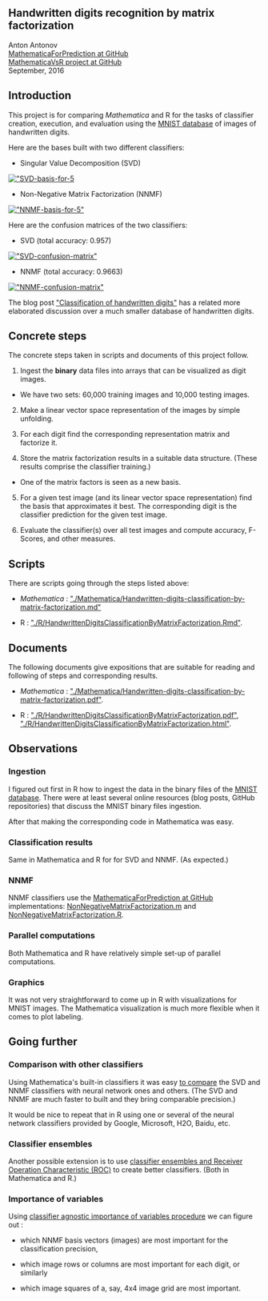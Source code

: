 
## Handwritten digits recognition by matrix factorization
Anton Antonov  
[MathematicaForPrediction at GitHub](https://github.com/antononcube/MathematicaForPrediction)  
[MathematicaVsR project at GitHub](https://github.com/antononcube/MathematicaVsR/tree/master/Projects)  
September, 2016


## Introduction

This project is for comparing *Mathematica* and R for the tasks of classifier creation, execution, and
evaluation using the [MNIST database](http://yann.lecun.com/exdb/mnist/) of images of
handwritten digits.

Here are the bases built with two different classifiers:

- Singular Value Decomposition (SVD)

[!["SVD-basis-for-5](http://i.imgur.com/nqyjjPjl.png)](http://i.imgur.com/nqyjjPj.png)

- Non-Negative Matrix Factorization (NNMF)

[!["NNMF-basis-for-5"](http://i.imgur.com/chAojFul.png)](http://i.imgur.com/chAojFu.png)

Here are the confusion matrices of the two classifiers:

- SVD (total accuracy: 0.957)

[!["SVD-confusion-matrix"](http://i.imgur.com/odFdCmXl.png)](http://i.imgur.com/odFdCmX.png)

  
- NNMF (total accuracy: 0.9663)

[!["NNMF-confusion-matrix"](http://i.imgur.com/k42FmHCl.png)](http://i.imgur.com/k42FmHC.png)

The blog post
["Classification of handwritten digits"](https://mathematicaforprediction.wordpress.com/2013/08/26/classification-of-handwritten-digits/)
has a related more elaborated discussion over a much smaller database
of handwritten digits.

## Concrete steps

The concrete steps taken in scripts and documents of this project follow.

1. Ingest the **binary** data files into arrays that can be visualized
as digit images.

  - We have two sets: 60,000 training images and 10,000 testing images.

2. Make a linear vector space representation of the images by simple
unfolding.

3. For each digit find the corresponding representation matrix and
   factorize it.

4. Store the matrix factorization results in a suitable data
structure. (These results comprise the classifier training.)

  - One of the matrix factors is seen as a new basis. 

5. For a given test image (and its linear vector space representation)
   find the basis that approximates it best. The corresponding digit
   is the classifier prediction for the given test image.

6. Evaluate the classifier(s) over all test images and compute
accuracy, F-Scores, and other measures.


## Scripts

There are scripts going through the steps listed above:

- *Mathematica* : ["./Mathematica/Handwritten-digits-classification-by-matrix-factorization.md"](https://github.com/antononcube/MathematicaVsR/blob/master/Projects/HandwrittenDigitsClassificationByMatrixFactorization/Mathematica/Handwritten-digits-classification-by-matrix-factorization.md)

- R : ["./R/HandwrittenDigitsClassificationByMatrixFactorization.Rmd"](https://github.com/antononcube/MathematicaVsR/blob/master/Projects/HandwrittenDigitsClassificationByMatrixFactorization/R/HandwrittenDigitsClassificationByMatrixFactorization.Rmd).

## Documents

The following documents give expositions that are suitable for
reading and following of steps and corresponding results.

- *Mathematica* : ["./Mathematica/Handwritten-digits-classification-by-matrix-factorization.pdf"](https://github.com/antononcube/MathematicaVsR/blob/master/Projects/HandwrittenDigitsClassificationByMatrixFactorization/Mathematica/Handwritten-digits-classification-by-matrix-factorization.pdf).

- R :
["./R/HandwrittenDigitsClassificationByMatrixFactorization.pdf"](https://github.com/antononcube/MathematicaVsR/blob/master/Projects/HandwrittenDigitsClassificationByMatrixFactorization/R/HandwrittenDigitsClassificationByMatrixFactorization.pdf),
["./R/HandwrittenDigitsClassificationByMatrixFactorization.html"](https://cdn.rawgit.com/antononcube/MathematicaVsR/master/Projects/HandwrittenDigitsClassificationByMatrixFactorization/R/HandwrittenDigitsClassificationByMatrixFactorization.html).
  
  
## Observations

### Ingestion

I figured out first in R how to ingest the data in the binary files of the
[MNIST database](http://yann.lecun.com/exdb/mnist/). There were at
least several online resources (blog posts, GitHub repositories) that
discuss the MNIST binary files ingestion.

After that making the corresponding code in Mathematica was easy.

### Classification results

Same in Mathematica and R for for SVD and NNMF. (As expected.)

### NNMF

NNMF classifiers use the [MathematicaForPrediction at GitHub](https://github.com/antononcube/MathematicaForPrediction/)
implementations:
[NonNegativeMatrixFactorization.m](https://github.com/antononcube/MathematicaForPrediction/blob/master/NonNegativeMatrixFactorization.m)
and [NonNegativeMatrixFactorization.R](https://github.com/antononcube/MathematicaForPrediction/blob/master/R/NonNegativeMatrixFactorization.R).
 
### Parallel computations

Both Mathematica and R have relatively simple set-up of parallel computations.

### Graphics

It was not very straightforward to come up in R with visualizations
for MNIST images. The Mathematica visualization is much more flexible
when it comes to plot labeling.

## Going further

### Comparison with other classifiers

Using Mathematica's built-in classifiers it was easy [to compare](https://github.com/antononcube/MathematicaVsR/blob/master/Projects/HandwrittenDigitsClassificationByMatrixFactorization/Mathematica/Handwritten-digits-classification-by-matrix-factorization.md#comparison-with-the-built-in-classifiers) the
SVD and NNMF classifiers with neural network ones and others. (The SVD
and NNMF are much faster to built and they bring comparable precision.)

It would be nice to repeat that in R using one or several of the neural
network classifiers provided by Google, Microsoft, H2O, Baidu, etc.

### Classifier ensembles

Another possible extension is to use [classifier ensembles and Receiver Operation Characteristic
(ROC)](https://mathematicaforprediction.wordpress.com/2016/10/15/roc-for-classifier-ensembles-bootstrapping-damaging-and-interpolation/) to create better classifiers. (Both in Mathematica and R.)


### Importance of variables

Using
[classifier agnostic importance of variables procedure](https://mathematicaforprediction.wordpress.com/2016/01/11/importance-of-variables-investigation/)
we can figure out :

- which NNMF basis vectors (images) are most important for the
classification precision,

- which image rows or columns are most important for each digit, or similarly

- which image squares of a, say, 4x4 image grid are most important.





